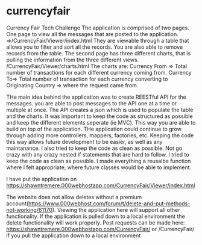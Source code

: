 # currencyfair
Currency Fair  Tech  Challenge
The application is comprised of two pages.
One page to view all the messages that are posted to the application.
=>/CurrencyFair/Viewer/index.html
They are viewable through a table that allows you to filter and sort all the records.
You are also able to remove records from the table. 
The second page has three different charts, that is pulling the information from the three different views.
/CurrencyFair/Viewer/charts.html
The charts are: Currency From => Total number of transactions for each different currency coming from.
                Currency To=> Total number of transaction for each currency converting to
                Originating Country => where the request came from.
                
 THe main idea behind the application was to create REESTful API for the messages.
 you are able to post messages to the API one at a time or multiple at once. The API creates a json which is used to populate the table and the charts.
 It was important to keep the code as structured as possible and keep the different elements seperate (ie MVC). This way you are able to build on top of the application. THe application could continue to grow through adding more controllers, mappers, factories, etc. Keeping the code this way allows future development to be easier, as well as any maintanance. 
 I also tried to keep the code as clean as possible. Not go crazy with any crazy nested if statements that are hard to follow.
 I tried to keep the code as clean as possible.
 I made everything a reusalbe function where I felt appropriate, where future classes would be able to implement. 

I have put the application on https://shawntremere.000webhostapp.com/CurrencyFair/Viewer/index.html 

The website does not allow deletes without a premium account(https://www.000webhost.com/forum/t/delete-and-put-methods-not-working/61170). 
Viewing the application here will support all other functionality. 
If the application is pulled down to a local environment the delete functionality will work properly. 
Post requests can be made here: https://shawntremere.000webhostapp.com/CurrencyFair/ or /CurrencyFair/ if you pull the application down to a local environment
